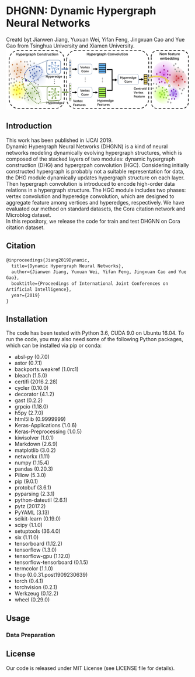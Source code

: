 # DHGNN: Dynamic Hypergraph Neural Networks
Creatd byt Jianwen Jiang, Yuxuan Wei, Yifan Feng, Jingxuan Cao and Yue Gao from Tsinghua University and Xiamen University.
![framework](docs/framework.png)
## Introduction
This work has been published in IJCAI 2019.  
Dynamic Hypergraph Neural Networks (DHGNN) is a kind of neural networks modeling dynamically evolving hypergraph structures, which is composed of the stacked layers of two modules: dynamic hypergraph construction (DHG) and hypergrpah convolution (HGC). Considering initially constructed hypergraph is probably not a suitable representation for data, the DHG module dynamically updates hypergraph structure on each layer. Then hypergraph convolution is introduced to encode high-order data relations in a hypergraph structure. The HGC module includes two phases: vertex convolution and hyperedge convolution, which are designed to aggregate feature among vertices and hyperedges, respectively. We have evaluated our method on standard datasets, the Cora citation network and Microblog dataset.   
In this repository, we release the code for train and test DHGNN on Cora citation dataset.
## Citation
```
@inproceedings{Jiang2019Dynamic,
  title={Dynamic Hypergraph Neural Networks},
  author={Jianwen Jiang, Yuxuan Wei, Yifan Feng, Jingxuan Cao and Yue Gao},
  booktitle={Proceedings of International Joint Conferences on Artificial Intelligence},
  year={2019}
}
```
## Installation
The code has been tested with Python 3.6, CUDA 9.0 on Ubuntu 16.04. To run the code, you may also need some of the following Python packages, which can be installed via pip or conda:
- absl-py (0.7.0)
- astor (0.7.1)
- backports.weakref (1.0rc1)
- bleach (1.5.0)
- certifi (2016.2.28)
- cycler (0.10.0)
- decorator (4.1.2)
- gast (0.2.2)
- grpcio (1.18.0)
- h5py (2.7.0)
- html5lib (0.9999999)
- Keras-Applications (1.0.6)
- Keras-Preprocessing (1.0.5)
- kiwisolver (1.0.1)
- Markdown (2.6.9)
- matplotlib (3.0.2)
- networkx (1.11)
- numpy (1.15.4)
- pandas (0.20.3)
- Pillow (5.3.0)
- pip (9.0.1)
- protobuf (3.6.1)
- pyparsing (2.3.1)
- python-dateutil (2.6.1)
- pytz (2017.2)
- PyYAML (3.13)
- scikit-learn (0.19.0)
- scipy (1.1.0)
- setuptools (36.4.0)
- six (1.11.0)
- tensorboard (1.12.2)
- tensorflow (1.3.0)
- tensorflow-gpu (1.12.0)
- tensorflow-tensorboard (0.1.5)
- termcolor (1.1.0)
- thop (0.0.31.post1909230639)
- torch (0.4.1)
- torchvision (0.2.1)
- Werkzeug (0.12.2)
- wheel (0.29.0)
## Usage
### Data Preparation

## License
Our code is released under MIT License (see LICENSE file for details).